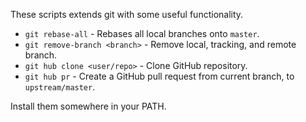 These scripts extends git with some useful functionality.

- `git rebase-all` - Rebases all local branches onto `master`.
- `git remove-branch <branch>` - Remove local, tracking, and remote branch.
- `git hub clone <user/repo>` - Clone GitHub repository.
- `git hub pr` - Create a GitHub pull request from current branch, to `upstream/master`.

Install them somewhere in your PATH.
